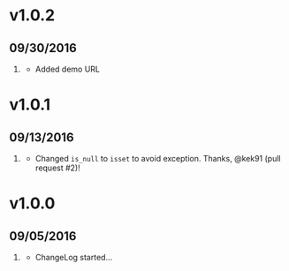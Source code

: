 # v1.0.2
##  09/30/2016

1. [](#new)
    * Added demo URL

# v1.0.1
## 09/13/2016

1. [](#bugfix)
    * Changed `is_null` to `isset` to avoid exception. Thanks, @kek91 (pull request #2)!

# v1.0.0
##  09/05/2016

1. [](#new)
    * ChangeLog started...
